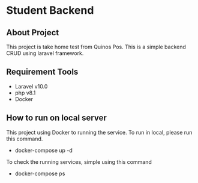 # Student Backend

## About Project

This project is take home test from Quinos Pos.
This is a simple backend CRUD using laravel framework.

## Requirement Tools
- Laravel v10.0
- php v8.1
- Docker

## How to run on local server

This project using Docker to running the service. To run in local, please run this command.

- docker-compose up -d

To check the running services, simple using this command

- docker-compose ps


